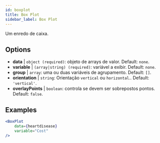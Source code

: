 ```yaml
---
id: boxplot
title: Box Plot
sidebar_label: Box Plot
---
```


Um enredo de caixa.

## Options

* __data__ | `object (required)`: objeto de arrays de valor. Default: `none`.
* __variable__ | `(array|string) (required)`: variável a exibir. Default: `none`.
* __group__ | `array`: uma ou duas variáveis de agrupamento. Default: `[]`.
* __orientation__ | `string`: Orientação `vertical` ou `horizontal`.. Default: `'vertical'`.
* __overlayPoints__ | `boolean`: controla se devem ser sobrepostos pontos. Default: `false`.


## Examples

```jsx live
<BoxPlot 
    data={heartdisease} 
    variable="Cost"
/>
```

